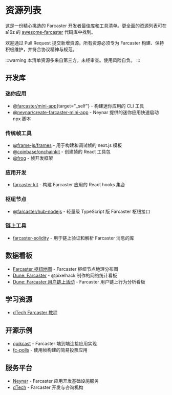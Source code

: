 # 资源列表

这是一份精心挑选的 Farcaster 开发者最佳库和工具清单。更全面的资源列表可在 a16z 的 [awesome-farcaster](https://github.com/a16z/awesome-farcaster) 代码库中找到。

欢迎通过 Pull Request 提交新增资源。所有资源必须专为 Farcaster 构建、保持积极维护，并符合协议精神与规范。

:::warning
本清单资源多来自第三方，未经审查。使用风险自负。
:::

## 开发库

### 迷你应用

<!-- prettier-ignore -->
- [@farcaster/mini-app](https://miniapps.farcaster.xyz/docs/getting-started){target="_self"} - 构建迷你应用的 CLI 工具
- [@neynar/create-farcaster-mini-app](https://www.npmjs.com/package/@neynar/create-farcaster-mini-app) - Neynar 提供的迷你应用快速启动 npx 脚本

### 传统帧工具

- [@frame-js/frames](https://framesjs.org/) - 用于构建和调试帧的 next.js 模板
- [@coinbase/onchainkit](https://github.com/coinbase/onchainkit) - 创建帧的 React 工具包
- [@frog](https://frog.fm) - 帧开发框架

### 应用开发

- [farcaster kit](https://www.farcasterkit.com/) - 构建 Farcaster 应用的 React hooks 集合

### 枢纽节点

- [@farcaster/hub-nodejs](https://www.npmjs.com/package/@farcaster/hub-nodejs) - 轻量级 TypeScript 版 Farcaster 枢纽接口

### 链上工具

- [farcaster-solidity](https://github.com/pavlovdog/farcaster-solidity/) - 用于链上验证和解析 Farcaster 消息的库

## 数据看板

- [Farcaster 枢纽地图](https://farcaster.spindl.xyz/) - Farcaster 枢纽节点地理分布图
- [Dune: Farcaster](https://dune.com/pixelhack/farcaster) - @pixelhack 制作的网络统计看板
- [Dune: Farcaster 用户链上活动](https://dune.com/yesyes/farcaster-users-onchain-activities) - Farcaster 用户链上行为分析看板

## 学习资源

- [dTech Farcaster 教程](https://dtech.vision/farcaster)

## 开源示例

- [quikcast](https://github.com/farcasterxyz/quikcast) - Farcaster 端到端连接应用实现
- [fc-polls](https://github.com/farcasterxyz/fc-polls) - 使用帧构建的简易投票应用

## 服务平台

- [Neynar](https://neynar.com/) - Farcaster 应用开发基础设施服务
- [dTech](https://dtech.vision) - Farcaster 开发与咨询机构
